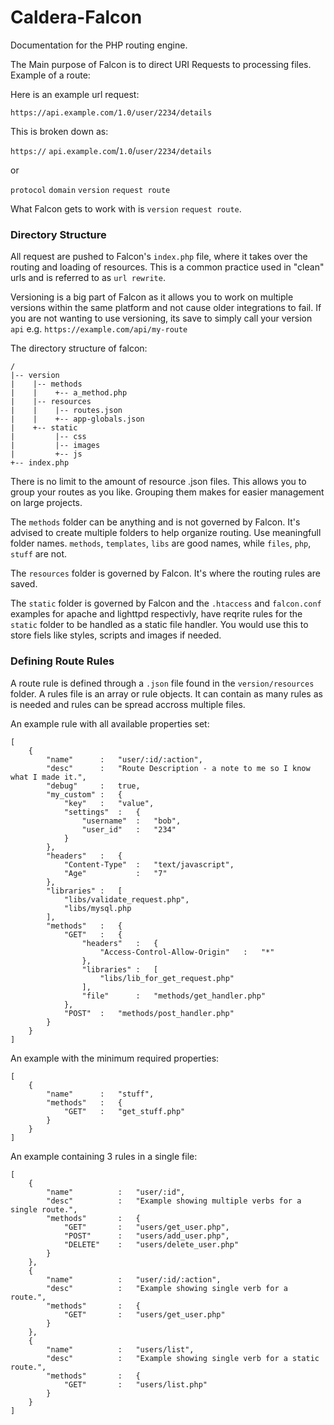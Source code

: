Caldera-Falcon
==============
Documentation for the PHP routing engine.

The Main purpose of Falcon is to direct URI Requests to processing files.
Example of a route:

Here is an example url request:

`https://api.example.com/1.0/user/2234/details`

This is broken down as:

`https://` `api.example.com`/`1.0`/`user/2234/details`

or

`protocol` `domain` `version` `request route`

What Falcon gets to work with is `version` `request route`.


### Directory Structure

All request are pushed to Falcon's `index.php` file, where it takes over the routing and loading of resources. This is a common practice used in "clean" urls and is referred to as `url rewrite`.

Versioning is a big part of Falcon as it allows you to work on multiple versions within the same platform and not cause older integrations to fail. If you are not wanting to use versioning, its save to simply call your version `api` e.g. `https://example.com/api/my-route`

The directory structure of falcon:
```
/
|-- version
|    |-- methods
|    |    +-- a_method.php
|    |-- resources
|    |    |-- routes.json
|    |    +-- app-globals.json
|    +-- static
|         |-- css
|         |-- images
|         +-- js
+-- index.php
```

There is no limit to the amount of resource .json files. This allows you to group your routes as you like. Grouping them makes for easier management on large projects.

The `methods` folder can be anything and is not governed by Falcon. It's advised to create multiple folders to help organize routing. Use meaningfull folder names. `methods`, `templates`, `libs` are good names, while `files`, `php`, `stuff` are not.

The `resources` folder is governed by Falcon. It's where the routing rules are saved.

The `static` folder is governed by Falcon and the `.htaccess` and `falcon.conf` examples for apache and lighttpd respectivly, have reqrite rules for the `static` folder to be handled as a static file handler. You would use this to store fiels like styles, scripts and images if needed.

### Defining Route Rules

A route rule is defined through a `.json` file found in the `version/resources` folder. A rules file is an array or rule objects. It can contain as many rules as is needed and rules can be spread accross multiple files.

An example rule with all available properties set: 

```
[
	{
		"name"      :   "user/:id/:action",
		"desc"      :   "Route Description - a note to me so I know what I made it.",
		"debug"     :   true,
		"my_custom" :   {
		    "key"   :   "value",
		    "settings"  :   {
		        "username"  :   "bob",
		        "user_id"   :   "234"
		    }
		},
		"headers"   :	{
			"Content-Type"  :   "text/javascript",
			"Age"           :   "7"
		},
		"libraries" :   [
			"libs/validate_request.php",
			"libs/mysql.php
		],
		"methods"   :   {
			"GET"   :   {
				"headers"   :   {
					"Access-Control-Allow-Origin"   :   "*"
				},
				"libraries" :   [
					"libs/lib_for_get_request.php"
				],
				"file"      :   "methods/get_handler.php"
			},
			"POST"  :   "methods/post_handler.php"
		}
	}
]
```
An example with the minimum required properties:
```
[
	{
		"name"      :   "stuff",
		"methods"   :   {
			"GET"   :   "get_stuff.php"
		}
	}
]

```

An example containing 3 rules in a single file:
```
[
	{
		"name"          :   "user/:id",
		"desc"          :   "Example showing multiple verbs for a single route.",
		"methods"       :   {
			"GET"       :   "users/get_user.php",
			"POST"      :   "users/add_user.php",
			"DELETE"    :   "users/delete_user.php"
		}
	},
	{
		"name"          :   "user/:id/:action",
		"desc"          :   "Example showing single verb for a route.",
		"methods"       :   {
			"GET"       :   "users/get_user.php"
		}
	},
	{
		"name"          :   "users/list",
		"desc"          :   "Example showing single verb for a static route.",
		"methods"       :   {
			"GET"       :   "users/list.php"
		}
	}
]

```







